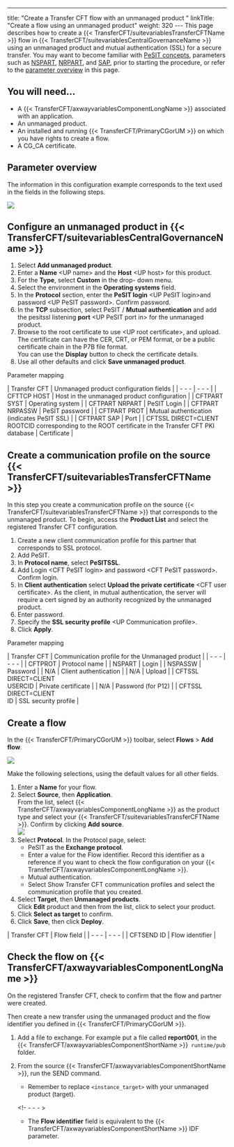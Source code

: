 ---
title: "Create a Transfer CFT flow with an unmanaged product "
linkTitle: "Create a flow using an unmanaged product"
weight: 320
--- This page describes how to create a {{< TransferCFT/suitevariablesTransferCFTName  >}} flow in {{< TransferCFT/suitevariablesCentralGovernanceName  >}} using an unmanaged product and mutual authentication (SSL) for a secure transfer. You may want to become familiar with [PeSIT concepts](../../../../../protocols_start_here/about_pesit), parameters such as [NSPART](../../../../../c_intro_userinterfaces/command_summary/parameter_intro/nspart), [NRPART](../../../../../c_intro_userinterfaces/command_summary/parameter_intro/nrpart), and [SAP](../../../../../c_intro_userinterfaces/command_summary/parameter_intro/sap), prior to starting the procedure, or refer to the [parameter overview](#Paramete) in this page.

## You will need...

- A {{< TransferCFT/axwayvariablesComponentLongName >}} associated with an application.
- An unmanaged product.
- An installed and running {{< TransferCFT/PrimaryCGorUM >}} on which you have rights to create a flow.
- A CG_CA certificate.

<span id="Paramete"></span>

## Parameter overview

The information in this configuration example corresponds to the text used in the fields in the following steps.

![](/Images/TransferCFT/unmanged.png)

## Configure an unmanaged product in {{< TransferCFT/suitevariablesCentralGovernanceName  >}}

1. Select **Add unmanaged product**.
1. Enter a **Name** &lt;UP name> and the **Host** &lt;UP host> for this product.
1. For the ****Type****, select ****Custom**** in the drop- down menu.
1. Select the environment in the **Operating systems** field.
1. In the **Protocol** section, enter the **PeSIT login** &lt;UP PeSIT login>and password &lt;UP PeSIT password>. Confirm password.
1. In the **TCP** subsection, select PeSIT / ****Mutual authentication**** and add the pesitssl listening **port** &lt;UP PeSIT port in> for the unmanaged product.
1. Browse to the root certificate to use &lt;UP root certificate>, and upload. The certificate can have the CER, CRT, or PEM format, or be a public certificate chain in the P7B file format.  
    You can use the ****Display**** button to check the certificate details.
1. Use all other defaults and click ****Save unmanaged product****.

Parameter mapping

| Transfer CFT  | Unmanaged product configuration fields  |
| - - - | - - - |
| CFTTCP HOST  | Host in the unmanaged product configuration  |
| CFTPART SYST  | Operating system  |
| CFTPART NRPART  | PeSIT Login  |
| CFTPART NRPASSW  | PeSIT password  |
| CFTPART PROT  | Mutual authentication (indicates PeSIT SSL)  |
| CFTPART SAP  | Port  |
| CFTSSL DIRECT=CLIENT<br/> ROOTCID corresponding to the ROOT certificate in the Transfer CFT PKI database | Certificate  |

## Create a communication profile on the source {{< TransferCFT/suitevariablesTransferCFTName  >}}

In this step you create a communication profile on the source {{< TransferCFT/suitevariablesTransferCFTName  >}} that corresponds to the unmanaged product. To begin, access the **Product List** and select the registered Transfer CFT configuration.

1. Create a new client communication profile for this partner that corresponds to SSL protocol.
1. Add PeSIT.
1. In **Protocol name**, select **PeSITSSL**.
1. Add Login &lt;CFT PeSIT login> and password &lt;CFT PeSIT password>. Confirm login.
1. In **Client authentication** select **Upload the private certificate** &lt;CFT user certificate>. As the client, in mutual authentication, the server will require a cert signed by an authority recognized by the unmanaged product.
1. Enter password.
1. Specify the **SSL security profile** &lt;UP Communication profile>.
1. Click **Apply**.

Parameter mapping

| Transfer CFT  | Communication profile for the Unmanaged product  |
| - - - | - - - |
| CFTPROT  | Protocol name  |
| NSPART  | Login  |
| NSPASSW  | Password  |
| N/A  | Client authentication  |
| N/A  | Upload  |
| CFTSSL DIRECT=CLIENT<br/> USERCID | Private certificate  |
| N/A  | Password (for P12)  |
| CFTSSL DIRECT=CLIENT<br/> ID | SSL security profile  |

## Create a flow

In the {{< TransferCFT/PrimaryCGorUM  >}} toolbar, select **Flows** &gt; **Add flow**.

![](/Images/TransferCFT/flow01.png)

Make the following selections, using the default values for all other fields.

1. Enter a **Name** for your flow.
1. Select **Source**, then **Application**.  
    From the list, select {{< TransferCFT/axwayvariablesComponentLongName >}} as the product type and select your {{< TransferCFT/suitevariablesTransferCFTName >}}. Confirm by clicking **Add source**.  
    ![](/Images/TransferCFT/flow03.png)
1. Select ****Protocol****. In the Protocol page, select:
    - PeSIT as the **Exchange protocol**.
    - Enter a value for the Flow identifier. Record this identifier as a reference if you want to check the flow configuration on your {{< TransferCFT/axwayvariablesComponentLongName >}}.
    - Mutual authentication.
    - Select Show Transfer CFT communication profiles and select the communication profile that you created.
1. Select **Target**, then **Unmanaged products**.  
    Click **Edit** product and then from the list, click to select your product.
1. Click **Select as target** to confirm.
1. Click **Save**, then click ****Deploy****.

| Transfer CFT  | Flow field  |
| - - - | - - - |
| CFTSEND ID  | Flow identifier  |

## Check the flow on {{< TransferCFT/axwayvariablesComponentLongName  >}}

On the registered Transfer CFT, check to confirm that the flow and partner were created.

Then create a new transfer using the unmanaged product and the flow identifier you defined in {{< TransferCFT/PrimaryCGorUM  >}}.

1. Add a file to exchange. For example put a file called ****report001****, in the {{< TransferCFT/axwayvariablesComponentShortName >}}` runtime/pub` folder.
1. From the source {{< TransferCFT/axwayvariablesComponentShortName >}}, run the SEND command.
    - Remember to replace `<instance_target>` with your unmanaged product (target).

    <!- - - - >

    - The ****Flow identifier**** field is equivalent to the {{< TransferCFT/axwayvariablesComponentShortName >}} IDF parameter.
